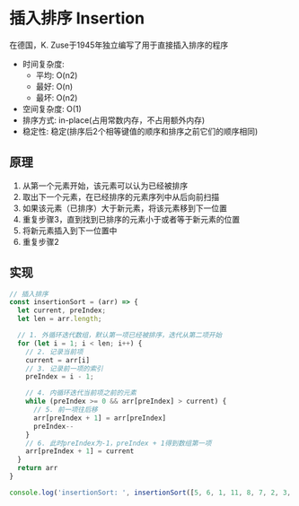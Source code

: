 # 插入排序 Insertion

在德国，K. Zuse于1945年独立编写了用于直接插入排序的程序

- 时间复杂度:
  - 平均: O(n2)
  - 最好: O(n)
  - 最坏: O(n2)
- 空间复杂度: O(1)
- 排序方式: in-place(占用常数内存，不占用额外内存)
- 稳定性: 稳定(排序后2个相等键值的顺序和排序之前它们的顺序相同)

## 原理

1. 从第一个元素开始，该元素可以认为已经被排序
2. 取出下一个元素，在已经排序的元素序列中从后向前扫描
3. 如果该元素（已排序）大于新元素，将该元素移到下一位置
4. 重复步骤3，直到找到已排序的元素小于或者等于新元素的位置
5. 将新元素插入到下一位置中
6. 重复步骤2

## 实现

```js
// 插入排序
const insertionSort = (arr) => {
  let current, preIndex;
  let len = arr.length;

  // 1. 外循环迭代数组，默认第一项已经被排序，迭代从第二项开始
  for (let i = 1; i < len; i++) {
    // 2. 记录当前项
    current = arr[i]
    // 3. 记录前一项的索引
    preIndex = i - 1;

    // 4. 内循环迭代当前项之前的元素
    while (preIndex >= 0 && arr[preIndex] > current) {
      // 5. 前一项往后移
      arr[preIndex + 1] = arr[preIndex]
      preIndex--
    }
    // 6. 此时preIndex为-1，preIndex + 1得到数组第一项
    arr[preIndex + 1] = current
  }
  return arr
}

console.log('insertionSort: ', insertionSort([5, 6, 1, 11, 8, 7, 2, 3, 10, 4, 9]))

```
